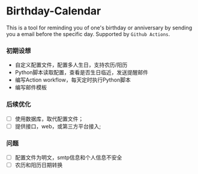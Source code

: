 # Birthday-Calendar

This is a tool for reminding you of one's birthday or anniversary by sending you a email before the specific day. 
Supported by `Github Actions`. 

### 初期设想
* 自定义配置文件，配置多人生日，支持农历/阳历
* Python脚本读取配置，查看是否生日临近，发送提醒邮件
* 编写Action workflow，每天定时执行Python脚本
* 编写邮件模板

### 后续优化
- [ ] 使用数据库，取代配置文件；
- [ ] 提供接口，web，或第三方平台接入;

### 问题
- [ ] 配置文件为明文，smtp信息和个人信息不安全
- [ ] 农历和阳历日期转换
